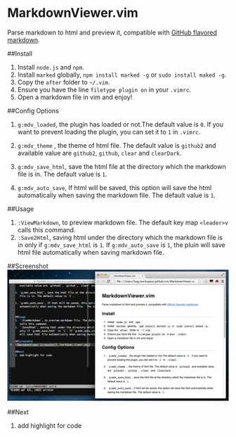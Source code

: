 MarkdownViewer.vim
===================
Parse markdown to html and preview it, compatible with [GitHub flavored
markdown](https://help.github.com/articles/github-flavored-markdown).


##Install
1. Install `node.js` and `npm`.
1. Install `marked` globally, `npm install marked -g` or `sudo install maked -g`.
1. Copy the `after` folder to `~/.vim`.
1. Ensure you have the line `filetype plugin on` in your `.vimrc`.
1. Open a markdown file in vim and enjoy!

##Config Options
1. `g:mdv_loaded`, the plugin has loaded or not.The default value is `0`. If
   you want to prevent loading the plugin, you can set it to `1` in `.vimrc`.

1. `g:mdv_theme` , the theme of html file. The default value is `github2` and
   available value are `github2`, `github`, `clear` and `clearDark`.

1. `g:mdv_save_html`, save the html file at the directory which the  markdown
   file is in. The default value is `1`.

1. `g:mdv_auto_save`, If html will be saved, this option will save the html
   automatically when saving the markdown file.  The default value is `1`.


##Usage
1. `:ViewMarkdown`, to preview markdown file. The default key map `<leader>v`
   calls this command.
1. `:Save2Html`, saving html under the directory which the markdown file is in
   only if `g:mdv_save_html` is `1`. If `g:mdv_auto_save` is `1`, the pluin
   will save html file automatically when saving markdown file.

##Screenshot
![MarkdownViewer Screenshot](./markdown_viewer.png)

##Next
1. add highlight for code



